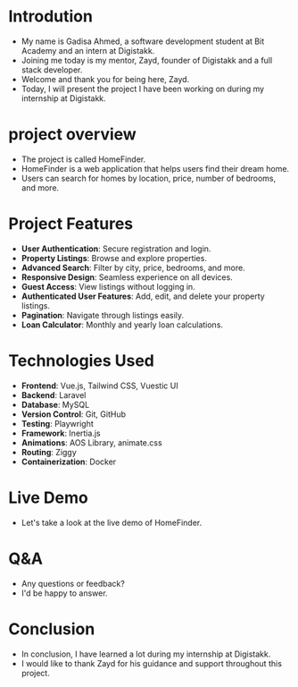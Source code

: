 # Introdution
- My name is Gadisa Ahmed, a software development student at Bit Academy and an intern at Digistakk.
- Joining me today is my mentor, Zayd, founder of Digistakk and a full stack developer.
- Welcome and thank you for being here, Zayd.
- Today, I will present the project I have been working on during my internship at Digistakk.

# project overview
- The project is called HomeFinder.
- HomeFinder is a web application that helps users find their dream home.
- Users can search for homes by location, price, number of bedrooms, and more.

# Project Features

- **User Authentication**: Secure registration and login.
- **Property Listings**: Browse and explore properties.
- **Advanced Search**: Filter by city, price, bedrooms, and more.
- **Responsive Design**: Seamless experience on all devices.
- **Guest Access**: View listings without logging in.
- **Authenticated User Features**: Add, edit, and delete your property listings.
- **Pagination**: Navigate through listings easily.
- **Loan Calculator**: Monthly and yearly loan calculations.

# Technologies Used

- **Frontend**: Vue.js, Tailwind CSS, Vuestic UI
- **Backend**: Laravel
- **Database**: MySQL
- **Version Control**: Git, GitHub
- **Testing**: Playwright
- **Framework**: Inertia.js
- **Animations**: AOS Library, animate.css
- **Routing**: Ziggy
- **Containerization**: Docker

# Live Demo
- Let's take a look at the live demo of HomeFinder.

# Q&A

- Any questions or feedback?
- I'd be happy to answer.

# Conclusion
- In conclusion, I have learned a lot during my internship at Digistakk.
- I would like to thank Zayd for his guidance and support throughout this project.
